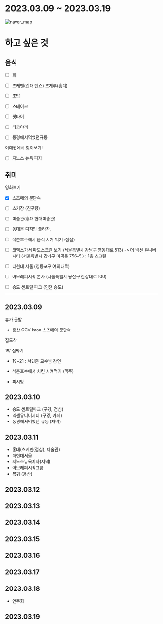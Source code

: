# 2023.03.09 ~ 2023.03.19 #
![naver_map](https://user-images.githubusercontent.com/82081872/222351161-8ccc16b5-1e9a-48bd-88c7-f297198f87f4.png)


# 하고 싶은 것
## 음식
- [ ] 회
- [ ] 츠케멘(건대 멘쇼) 츠게루(홍대)
- [ ] 초밥
- [ ] 스테이크
- [ ] 팟타이
- [ ] 타코야끼
- [ ] 동경에서먹었던규동


이태원에서 찾아보기!
- [ ] 지노스 뉴욕 피자


## 취미

영화보기
- [x] 스즈메의 문단속

- [ ] 스키장 (친구랑)
- [ ] 미술관(홍대 현대미술관)
- [ ] 동대문 디자인 플라자. 
- [ ] 석촌호수에서 음식 시켜 먹기 (잠실)
- [ ] 코엑스가서 파도스크린 보기 (서울특별시 강남구 영동대로 513) -> 더 넥센 유니버시티 (서울특별시 강서구 마곡동 756-5 ) : 1층 스크린
- [ ] 더현대 서울 (영등포구 여의대로)
- [ ] 아모레퍼시픽 본사 (서울특별시 용산구 한강대로 100)
- [ ] 송도 센트럴 파크 (인천 송도)



------------------------------------------------------------

## 2023.03.09

휴가 출발 

- 용산 CGV Imax 스즈메의 문단속

집도착 

1박 짐싸기 


- 19~21 : 서민준 교수님 강연

- 석촌호수에서 치킨 시켜먹기 (맥주)
- 피시방

## 2023.03.10 

- 송도 센트럴파크 (구경, 점심)
- 넥센유니버시티 (구경, 카페)
- 동경에서먹었던 규동 (저녁)


## 2023.03.11

- 홍대(츠케멘(점심), 미술관)
- 더현대서울
- 지노스뉴욕피자(저녁)
- 아모레퍼시픽그룹
- 복귀 (용산)


## 2023.03.12



## 2023.03.13

## 2023.03.14

## 2023.03.15

## 2023.03.16

## 2023.03.17

## 2023.03.18

- 연주회



## 2023.03.19

